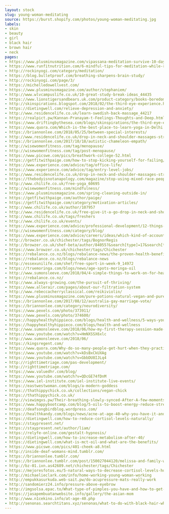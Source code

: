 ```yaml
---
layout: stock
slug: young-woman-meditating
source: https://burst.shopify.com/photos/young-woman-meditating.jpg
labels:
- skin
- beauty
- girl
- black hair
- brown hair
- neck
pages:
- https://www.plusminusmagazine.com/vipassana-meditation-survive-10-day-silent-retreat/
- https://www.runfitnutrition.com/6-mindful-tips-for-meditation-while-running/
- http://rockinyogi.com/category/meditation/
- https://blog.bulletproof.com/breathing-sharpens-brain-study/
- http://rockinyogi.com/page/3/
- https://michelledowellvest.com/
- https://www.plusminusmagazine.com/author/stephaniem/
- http://www.wlvcampuslife.co.uk/10-great-study-break-ideas_44435
- https://www.lionstigersandbears.uk.com/product-category/books-boredom-busters/emotional-wellbeing-mindfulness/
- http://skinspirations.blogspot.com/2018/02/the-third-eye-experience.html
- https://dietingwell.com/relieve-depression-and-anxiety/
- http://www.residencelife.co.uk/learn-swedish-back-massage_44217
- https://realpict.pw/Kannan-Pranayam-t-Feelings-Thoughts-and-Deep.html
- https://www.driftingbythesea.com/blogs/skinspirations/the-third-eye-experience
- https://www.quora.com/Which-is-the-best-place-to-learn-yoga-in-Delhi
- https://briannonlee.com/2018/05/25/between-special-interests/
- http://www.residencelife.co.uk/drop-in-neck-and-shoulder-massages-stress-busters_50267?instance=2705
- https://briannonlee.com/2017/10/18/autistic-chameleon-empath/
- http://wisewomenfitness.com/tag/menopause/
- http://wisewomenfitness.com/tag/post-menopause/
- https://www.picswe.com/pics/breathwork-college-52.html
- https://getfitwithpaige.com/how-to-stop-kicking-yourself-for-failing/
- https://www.experience.com/advice/tag/office-life/
- https://www.experience.com/advice/tag/entry-level-jobs/
- http://www.residencelife.co.uk/drop-in-neck-and-shoulder-massages-stress-busters_50267
- https://thebodyisnotanapology.com/magazine/stop-using-mixed-race-people-as-symbols-of-interracial-unity-to-ease-your-white-guilt/
- http://www.chilife.co.uk/free-yoga_60695
- http://wisewomenfitness.com/mindfulness/
- https://www.plusminusmagazine.com/spring-cleaning-outside-in/
- https://getfitwithpaige.com/author/paige/
- https://getfitwithpaige.com/category/motivation-articles/
- http://www.chilife.co.uk/author/107957
- http://www.residencelife.co.uk/free-give-it-a-go-drop-in-neck-and-shoulder-massage-stress-busters_40665
- http://www.chilife.co.uk/tags/freshers
- http://www.chilife.co.uk/events/
- https://www.experience.com/advice/professional-development/12-things-every-sales-super-star-knows/
- http://wisewomenfitness.com/category/blog/
- https://www.experience.com/advice/careers/ideas/which-kind-of-accounting-is-right-for-you/
- http://browzer.co.uk/chichester/tags/BognorRegis
- http://browzer.co.uk/shef-beta/author/84055?&search[type]=17&search[type]=17&search[type]=17&search[type]=19&search[category]=15
- https://www.browzer.co.uk/chichester/tags/Chichester
- https://rebalance.co.nz/blogs/rebalance-news/the-proven-health-benefits-of-at-home-acupressure-treatments
- https://rebalance.co.nz/blogs/rebalance-news
- http://essexunilife.com/shef/free-sport-in-week-9_14972
- https://truemoringa.com/blogs/news/age-spots-moringa-oil
- http://www.sumonsleeve.com/2018/04/4-simple-things-to-work-on-for-healthy_13.html
- https://rebalance.co.nz/
- http://www.always-growing.com/the-pursuit-of-thriving/
- https://www.allerair.com/pages/about-our-filtration-system
- http://www.rebeccacherryclassical.com/reikiviolin/
- https://www.plusminusmagazine.com/pure-potions-natural-vegan-and-pure-the-three-magic-words/
- https://briannonlee.com/2017/08/12/australia-gay-marriage-vote/
- https://briannonlee.com/category/neurodiversity/
- https://www.pexels.com/photo/373911/
- https://www.pexels.com/photo/374600/
- https://happyhealthyhippieco.com/blogs/health-and-wellness/5-ways-you-have-not-thought-of-before-to-improve-your-mood
- https://happyhealthyhippieco.com/blogs/health-and-wellness
- http://www.sumonsleeve.com/2018/06/how-my-first-therapy-session-made-me.html
- https://www.youtube.com/watch?v=HmNXSSX6xlc
- http://www.sumonsleeve.com/2018/06/
- https://kingsregent.com/
- https://www.quora.com/Why-do-so-many-people-get-hurt-when-they-practice-Ashtanga-Yoga
- https://www.youtube.com/watch?v=kDsBxCkUXAg
- https://www.youtube.com/watch?v=GbbDU8IJLq4
- http://righttimetriage.com/pas-development/
- http://righttimetriage.com/
- https://www.valuedhr.com/blog/
- https://www.youtube.com/watch?v=QDcGE74fDnM
- https://www.iel-institute.com/iel-institute-live-events/
- https://eastwestwoman.com/blogs/a-modern-goddess
- https://thathippychick.co.uk/collections/vegan-chick
- https://thathippychick.co.uk/
- http://viewimgxs.pw/Their-breathing-slowly-synced-After-A-few-moments-like-this-the.html
- https://www.happybootcamp.com/blog/5-oils-to-boost-energy-reduce-stress
- https://deafsongbirdblog.wordpress.com/
- https://healthkandy.com/blogs/news/acne-at-age-40-why-you-have-it-and-how-to-get-rid-of-it
- https://dietingwell.com/how-to-reduce-cortisol-levels-naturally/
- https://staypresent.net/
- https://staypresent.net/author/liam/
- https://relyfe-online.com/gestalt-hypnosis/
- https://dietingwell.com/how-to-increase-metabolism-after-40/
- https://dietingwell.com/what-is-mct-oil-and-what-are-the-benefits/
- https://www.picswe.com/pics/401-cheek-a8.html
- http://inside-deaf-womans-mind.tumblr.com/
- https://briannonlee.tumblr.com/
- https://briannonlee.tumblr.com/post/150027044120/melissa-and-family-we-all-love-each-other
- http://bz-01.ixn.as42689.net/chichester/tags/Chichester
- https://mejoresfotos.eu/5-natural-ways-to-decrease-cortisol-levels-holistic.html
- http://michaelieclark.com/info/home-working-young-woman-working
- http://empukkasurkuda.web-sait.pw/do-acupressure-mats-really-work
- http://sandomierz24.info/pressure-above-eyebrow
- http://imgsolsa.epac.to/What-type-of-pimples-you-have-and-how-to-get-rid-of-them-health.html
- https://jasapembuatanwebsite.info/gallery/the-asian-mom
- http://www.n1cekino.info/at-age-40.php
- http://senonas.searchtitans.xyz/senonas/what-to-do-with-black-hair-when-working-out.shtml
---
```

